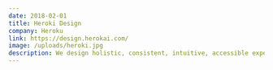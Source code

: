 ```yaml
---
date: 2018-02-01
title: Heroki Design
company: Heroku
link: https://design.herokai.com/
image: /uploads/heroki.jpg
description: We design holistic, consistent, intuitive, accessible experiences and interfaces that offer value to existing and new Heroku customers. We champion our users.
---
```

